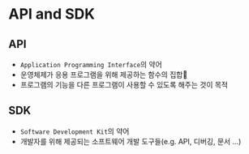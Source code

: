 # API and SDK
## API
- `Application Programming Interface`의 약어
- 운영체제가 응용 프로그램을 위해 제공하는 함수의 집합
- 프로그램의 기능을 다른 프로그램이 사용할 수 있도록 해주는 것이 목적

## SDK
- `Software Development Kit`의 약어
- 개발자를 위해 제공되는 소프트웨어 개발 도구들(e.g. API, 디버깅, 문서 ...)